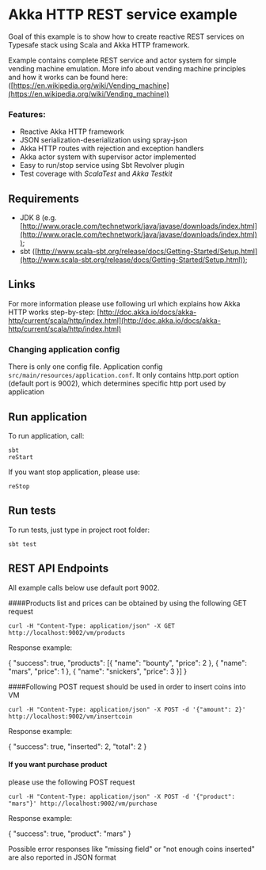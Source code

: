 Akka HTTP REST service example
=========================

Goal of this example is to show how to create reactive REST services on Typesafe stack using Scala and Akka HTTP framework.

Example contains complete REST service and actor system for simple vending machine emulation.
More info about vending machine principles and how it works can be found here: 
([https://en.wikipedia.org/wiki/Vending_machine](https://en.wikipedia.org/wiki/Vending_machine))

### Features:
* Reactive Akka HTTP framework
* JSON serialization-deserialization using spray-json
* Akka HTTP routes with rejection and exception handlers   
* Akka actor system with supervisor actor implemented
* Easy to run/stop service using Sbt Revolver plugin
* Test coverage with *ScalaTest* and *Akka Testkit*

## Requirements
* JDK 8 (e.g. [http://www.oracle.com/technetwork/java/javase/downloads/index.html](http://www.oracle.com/technetwork/java/javase/downloads/index.html));
* sbt ([http://www.scala-sbt.org/release/docs/Getting-Started/Setup.html](http://www.scala-sbt.org/release/docs/Getting-Started/Setup.html));

## Links 

For more information please use following url which explains how Akka HTTP works
step-by-step: [http://doc.akka.io/docs/akka-http/current/scala/http/index.html](http://doc.akka.io/docs/akka-http/current/scala/http/index.html)

### Changing application config
There is only one config file. Application config `src/main/resources/application.conf`. It only contains http.port option (default port is 9002), 
which determines specific http port used by application  

## Run application
To run application, call:
```
sbt
reStart
```
If you want stop application, please use:
```
reStop
```

## Run tests
To run tests, just type in project root folder:
```
sbt test
```

## REST API Endpoints

All example calls below use default port 9002.

####Products list and prices 
can be obtained by using the following GET request

```
curl -H "Content-Type: application/json" -X GET  http://localhost:9002/vm/products
```
Response example:
 
{
  "success": true,
  "products": [{
    "name": "bounty",
    "price": 2
  }, {
    "name": "mars",
    "price": 1
  }, {
    "name": "snickers",
    "price": 3
  }]
}

####Following POST request should be used in order to insert coins into VM 

```
curl -H "Content-Type: application/json" -X POST -d '{"amount": 2}' http://localhost:9002/vm/insertcoin
```
Response example:

{
  "success": true,
  "inserted": 2,
  "total": 2
}

#### If you want purchase product
please use the following POST request

```
curl -H "Content-Type: application/json" -X POST -d '{"product": "mars"}' http://localhost:9002/vm/purchase
```

Response example: 

{
  "success": true,
  "product": "mars"
}

Possible error responses like "missing field" or "not enough coins inserted" are also reported in JSON format 